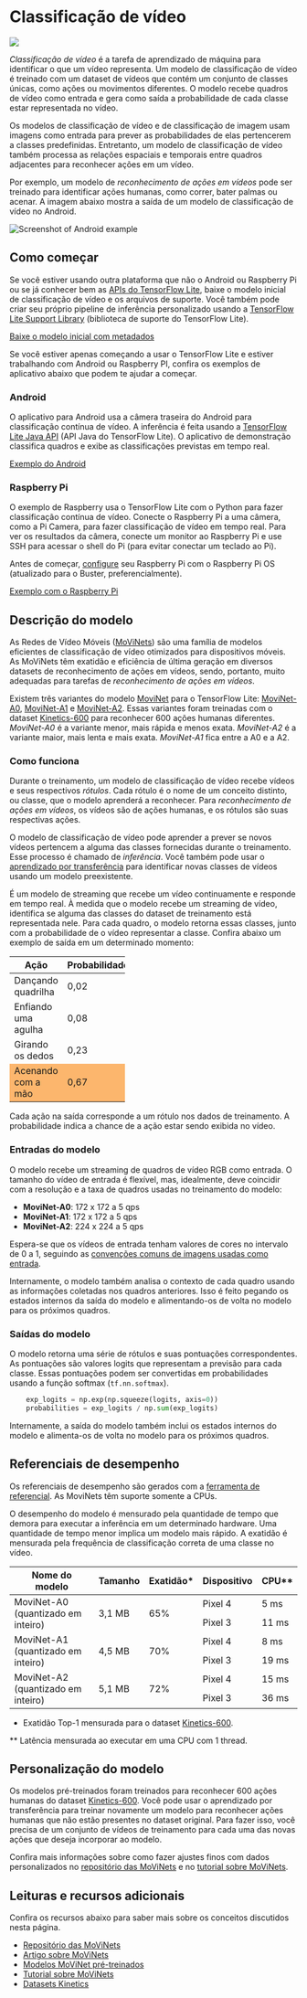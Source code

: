 # Classificação de vídeo

<img src="../images/video.png" class="attempt-right">

*Classificação de vídeo* é a tarefa de aprendizado de máquina para identificar o que um vídeo representa. Um modelo de classificação de vídeo é treinado com um dataset de vídeos que contém um conjunto de classes únicas, como ações ou movimentos diferentes. O modelo recebe quadros de vídeo como entrada e gera como saída a probabilidade de cada classe estar representada no vídeo.

Os modelos de classificação de vídeo e de classificação de imagem usam imagens como entrada para prever as probabilidades de elas pertencerem a classes predefinidas. Entretanto, um modelo de classificação de vídeo também processa as relações espaciais e temporais entre quadros adjacentes para reconhecer ações em um vídeo.

Por exemplo, um modelo de *reconhecimento de ações em vídeos* pode ser treinado para identificar ações humanas, como correr, bater palmas ou acenar. A imagem abaixo mostra a saída de um modelo de classificação de vídeo no Android.

<img src="https://storage.googleapis.com/download.tensorflow.org/models/tflite/screenshots/push-up-classification.gif" alt="Screenshot of Android example">

## Como começar

Se você estiver usando outra plataforma que não o Android ou Raspberry Pi ou se já conhecer bem as [APIs do TensorFlow Lite](https://www.tensorflow.org/api_docs/python/tf/lite), baixe o modelo inicial de classificação de vídeo e os arquivos de suporte. Você também pode criar seu próprio pipeline de inferência personalizado usando a [TensorFlow Lite Support Library](../../inference_with_metadata/lite_support) (biblioteca de suporte do TensorFlow Lite).

<a class="button button-primary" href="https://tfhub.dev/tensorflow/lite-model/movinet/a0/stream/kinetics-600/classification/tflite/int8/1">Baixe o modelo inicial com metadados</a>

Se você estiver apenas começando a usar o TensorFlow Lite e estiver trabalhando com Android ou Raspberry PI, confira os exemplos de aplicativo abaixo que podem te ajudar a começar.

### Android

O aplicativo para Android usa a câmera traseira do Android para classificação contínua de vídeo. A inferência é feita usando a [TensorFlow Lite Java API](https://www.tensorflow.org/lite/api_docs/java/org/tensorflow/lite/package-summary) (API Java do TensorFlow Lite). O aplicativo de demonstração classifica quadros e exibe as classificações previstas em tempo real.

<a class="button button-primary" href="https://github.com/tensorflow/examples/tree/master/lite/examples/video_classification/android">Exemplo do Android</a>

### Raspberry Pi

O exemplo de Raspberry usa o TensorFlow Lite com o Python para fazer classificação contínua de vídeo. Conecte o Raspberry Pi a uma câmera, como a Pi Camera, para fazer classificação de vídeo em tempo real. Para ver os resultados da câmera, conecte um monitor ao Raspberry Pi e use SSH para acessar o shell do Pi (para evitar conectar um teclado ao Pi).

Antes de começar, [configure](https://projects.raspberrypi.org/en/projects/raspberry-pi-setting-up) seu Raspberry Pi com o Raspberry Pi OS (atualizado para o Buster, preferencialmente).

<a class="button button-primary" href="https://github.com/tensorflow/examples/tree/master/lite/examples/video_classification/raspberry_pi%20">Exemplo com o Raspberry Pi</a>

## Descrição do modelo

As Redes de Vídeo Móveis ([MoViNets](https://github.com/tensorflow/models/tree/master/official/projects/movinet)) são uma família de modelos eficientes de classificação de vídeo otimizados para dispositivos móveis. As MoViNets têm exatidão e eficiência de última geração em diversos datasets de reconhecimento de ações em vídeos, sendo, portanto, muito adequadas para tarefas de *reconhecimento de ações em vídeos*.

Existem três variantes do modelo [MoviNet](https://tfhub.dev/s?deployment-format=lite&q=movinet) para o TensorFlow Lite: [MoviNet-A0](https://tfhub.dev/tensorflow/movinet/a0/stream/kinetics-600/classification), [MoviNet-A1](https://tfhub.dev/tensorflow/movinet/a1/stream/kinetics-600/classification) e [MoviNet-A2](https://tfhub.dev/tensorflow/movinet/a2/stream/kinetics-600/classification). Essas variantes foram treinadas com o dataset [Kinetics-600](https://arxiv.org/abs/1808.01340) para reconhecer 600 ações humanas diferentes. *MoviNet-A0* é a variante menor, mais rápida e menos exata. *MoviNet-A2* é a variante maior, mais lenta e mais exata. *MoviNet-A1* fica entre a A0 e a A2.

### Como funciona

Durante o treinamento, um modelo de classificação de vídeo recebe vídeos e seus respectivos *rótulos*. Cada rótulo é o nome de um conceito distinto, ou classe, que o modelo aprenderá a reconhecer. Para *reconhecimento de ações em vídeos*, os vídeos são de ações humanas, e os rótulos são suas respectivas ações.

O modelo de classificação de vídeo pode aprender a prever se novos vídeos pertencem a alguma das classes fornecidas durante o treinamento. Esse processo é chamado de *inferência*. Você também pode usar o [aprendizado por transferência](https://colab.research.google.com/github/tensorflow/models/blob/master/official/projects/movinet/movinet_tutorial.ipynb) para identificar novas classes de vídeos usando um modelo preexistente.

É um modelo de streaming que recebe um vídeo continuamente e responde em tempo real. À medida que o modelo recebe um streaming de vídeo, identifica se alguma das classes do dataset de treinamento está representada nele. Para cada quadro, o modelo retorna essas classes, junto com a probabilidade de o vídeo representar a classe. Confira abaixo um exemplo de saída em um determinado momento:

<table style="width: 40%;">
  <thead>
    <tr>
      <th>Ação</th>
      <th>Probabilidade</th>
    </tr>
  </thead>
  <tbody>
    <tr>
      <td>Dançando quadrilha</td>
      <td>0,02</td>
    </tr>
    <tr>
      <td>Enfiando uma agulha</td>
      <td>0,08</td>
    </tr>
    <tr>
      <td>Girando os dedos</td>
      <td>0,23</td>
    </tr>
    <tr>
      <td style="background-color: #fcb66d;">Acenando com a mão</td>
      <td style="background-color: #fcb66d;">0,67</td>
    </tr>
  </tbody>
</table>

Cada ação na saída corresponde a um rótulo nos dados de treinamento. A probabilidade indica a chance de a ação estar sendo exibida no vídeo.

### Entradas do modelo

O modelo recebe um streaming de quadros de vídeo RGB como entrada. O tamanho do vídeo de entrada é flexível, mas, idealmente, deve coincidir com a resolução e a taxa de quadros usadas no treinamento do modelo:

- **MoviNet-A0**: 172 x 172 a 5 qps
- **MoviNet-A1**: 172 x 172 a 5 qps
- **MoviNet-A2**: 224 x 224 a 5 qps

Espera-se que os vídeos de entrada tenham valores de cores no intervalo de 0 a 1, seguindo as [convenções comuns de imagens usadas como entrada](https://www.tensorflow.org/hub/common_signatures/images#input).

Internamente, o modelo também analisa o contexto de cada quadro usando as informações coletadas nos quadros anteriores. Isso é feito pegando os estados internos da saída do modelo e alimentando-os de volta no modelo para os próximos quadros.

### Saídas do modelo

O modelo retorna uma série de rótulos e suas pontuações correspondentes. As pontuações são valores logits que representam a previsão para cada classe. Essas pontuações podem ser convertidas em probabilidades usando a função softmax (`tf.nn.softmax`).

```python
    exp_logits = np.exp(np.squeeze(logits, axis=0))
    probabilities = exp_logits / np.sum(exp_logits)
```

Internamente, a saída do modelo também inclui os estados internos do modelo e alimenta-os de volta no modelo para os próximos quadros.

## Referenciais de desempenho

Os referenciais de desempenho são gerados com a [ferramenta de referencial](https://www.tensorflow.org/lite/performance/measurement). As MoviNets têm suporte somente a CPUs.

O desempenho do modelo é mensurado pela quantidade de tempo que demora para executar a inferência em um determinado hardware. Uma quantidade de tempo menor implica um modelo mais rápido. A exatidão é mensurada pela frequência de classificação correta de uma classe no vídeo.

<table>
  <thead>
    <tr>
      <th>Nome do modelo</th>
      <th>Tamanho</th>
      <th>Exatidão*</th>
      <th>Dispositivo</th>
      <th>CPU**</th>
    </tr>
  </thead>
  <tr>
    <td rowspan="2"> MoviNet-A0 (quantizado em inteiro)</td>
    <td rowspan="2">       3,1 MB</td>
    <td rowspan="2">65%</td>
    <td>Pixel 4</td>
    <td>5 ms</td>
  </tr>
   <tr>
    <td>Pixel 3</td>
    <td>11 ms</td>
  </tr>
    <tr>
    <td rowspan="2"> MoviNet-A1 (quantizado em inteiro)</td>
    <td rowspan="2">       4,5 MB</td>
    <td rowspan="2">70%</td>
    <td>Pixel 4</td>
    <td>8 ms</td>
  </tr>
   <tr>
    <td>Pixel 3</td>
    <td>19 ms</td>
  </tr>
      <tr>
    <td rowspan="2"> MoviNet-A2 (quantizado em inteiro)</td>
    <td rowspan="2">       5,1 MB</td>
    <td rowspan="2">72%</td>
    <td>Pixel 4</td>
    <td>15 ms</td>
  </tr>
   <tr>
    <td>Pixel 3</td>
    <td>36 ms</td>
  </tr>
</table>

* Exatidão Top-1 mensurada para o dataset [Kinetics-600](https://arxiv.org/abs/1808.01340).

** Latência mensurada ao executar em uma CPU com 1 thread.

## Personalização do modelo

Os modelos pré-treinados foram treinados para reconhecer 600 ações humanas do dataset [Kinetics-600](https://arxiv.org/abs/1808.01340). Você pode usar o aprendizado por transferência para treinar novamente um modelo para reconhecer ações humanas que não estão presentes no dataset original. Para fazer isso, você precisa de um conjunto de vídeos de treinamento para cada uma das novas ações que deseja incorporar ao modelo.

Confira mais informações sobre como fazer ajustes finos com dados personalizados no [repositório das MoViNets](https://github.com/tensorflow/models/tree/master/official/projects/movinet) e no [tutorial sobre MoViNets](https://colab.research.google.com/github/tensorflow/models/blob/master/official/projects/movinet/movinet_tutorial.ipynb).

## Leituras e recursos adicionais

Confira os recursos abaixo para saber mais sobre os conceitos discutidos nesta página.

- [Repositório das MoViNets](https://github.com/tensorflow/models/tree/master/official/projects/movinet)
- [Artigo sobre MoViNets](https://arxiv.org/abs/2103.11511)
- [Modelos MoViNet pré-treinados](https://tfhub.dev/s?deployment-format=lite&q=movinet)
- [Tutorial sobre MoViNets](https://colab.research.google.com/github/tensorflow/models/blob/master/official/projects/movinet/movinet_tutorial.ipynb)
- [Datasets Kinetics](https://deepmind.com/research/open-source/kinetics)
